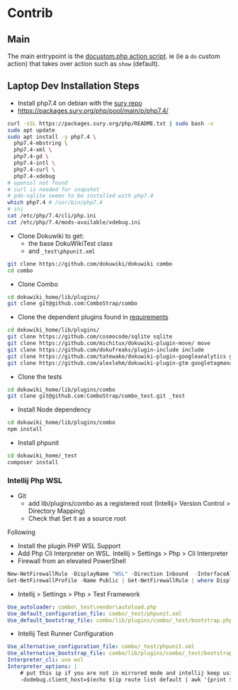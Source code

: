 # Contrib

## Main

The main entrypoint is the [docustom.php action script](action/docustom.php). ie
(ie a `do` custom action) that takes over action such as `show` (default).

## Laptop Dev Installation Steps

* Install php7.4 on debian with
  the [sury repo](https://github.com/oerdnj/deb.sury.org/wiki/Frequently-Asked-Questions#how-to-enable-the-debsuryorg-repository)
* https://packages.sury.org/php/pool/main/p/php7.4/

```bash
curl -sSL https://packages.sury.org/php/README.txt | sudo bash -x
sudo apt update
sudo apt install -y php7.4 \
  php7.4-mbstring \
  php7.4-xml \
  php7.4-gd \
  php7.4-intl \
  php7.4-curl \
  php7.4-xdebug
# openssl not found
# curl is needed for snapshot
# pdo-sqlite seems to be installed with php7.4
which php7.4 # /usr/bin/php7.4
# ini
cat /etc/php/7.4/cli/php.ini
cat /etc/php/7.4/mods-available/xdebug.ini
```

* Clone Dokuwiki to get:
    * the base DokuWikiTest class
    * and `_test\phpunit.xml`

```bash
git clone https://github.com/dokuwiki/dokuwiki combo
cd combo
```

* Clone Combo

```bash
cd dokuwiki_home/lib/plugins/
git clone git@github.com:ComboStrap/combo
```

* Clone the dependent plugins found in [requirements](requirements.txt)

```bash
cd dokuwiki_home/lib/plugins/
git clone https://github.com/cosmocode/sqlite sqlite
git clone https://github.com/michitux/dokuwiki-plugin-move/ move
git clone https://github.com/dokufreaks/plugin-include include
git clone https://github.com/tatewake/dokuwiki-plugin-googleanalytics googleanalytics
git clone https://github.com/alexlehm/dokuwiki-plugin-gtm googletagmanager
```

* Clone the tests
```bash
cd dokuwiki_home/lib/plugins/combo
git clone git@github.com:ComboStrap/combo_test.git _test
```

* Install Node dependency
```bash
cd dokuwiki_home/lib/plugins/combo
npm install
```

* Install phpunit

```bash
cd dokuwiki_home/_test
composer install
```



### Intellij Php WSL

* Git
    * add lib/plugins/combo as a registered root (Intellij> Version Control > Directory Mapping)
    * Check that Set it as a source root

Following [](https://www.jetbrains.com/help/phpstorm/how-to-use-wsl-development-environment-in-product.html#open-a-project-in-wsl)

* Install the plugin PHP WSL Support
* Add Php Cli Interpreter on WSL. Intellij > Settings > Php > Cli Interpreter
* Firewall from an elevated PowerShell

```powershell
New-NetFirewallRule -DisplayName "WSL" -Direction Inbound  -InterfaceAlias "vEthernet (WSL (Hyper-V firewall))"  -Action Allow
Get-NetFirewallProfile -Name Public | Get-NetFirewallRule | where DisplayName -ILike "IntelliJ IDEA*" | Disable-NetFirewallRule
```

* Intellij > Settings > Php > Test Framework

```yaml
Use_autoloader: combo\_test\vendor\autoload.php
Use_default_configuration_file: combo/_test/phpunit.xml
Use_default_bootstrap_file: combo/lib/plugins/combo/_test/bootstrap.php
```

* Intellij Test Runner Configuration

```yaml
Use_alternative_configuration_file: combo/_test/phpunit.xml
Use_alternative_bootstrap_file: combo/lib/plugins/combo/_test/bootstrap.php
Interpreter_cli: use wsl
Interpreter_options: |
    # put this ip if you are not in mirrored mode and intellij keep using 127.0.0.1
    -dxdebug.client_host=$(echo $(ip route list default | awk '{print $3}'))
```
